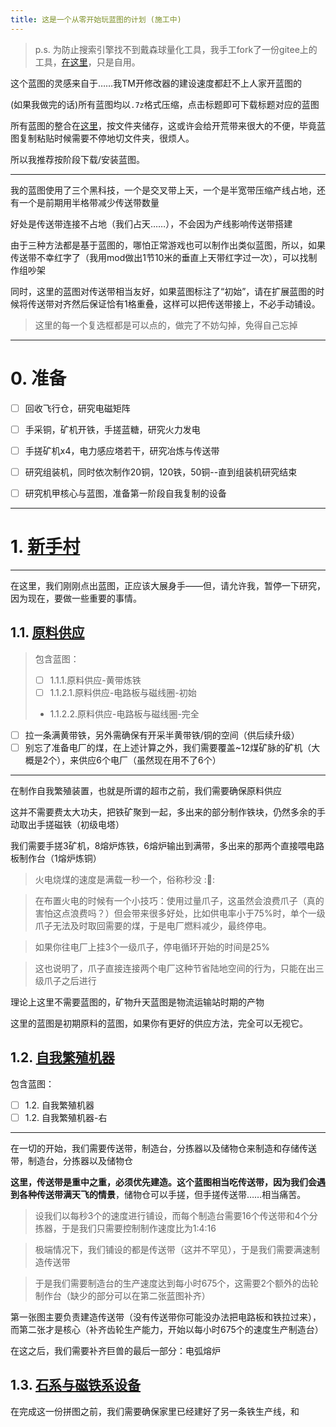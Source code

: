 ```yaml
---
title: 这是一个从零开始玩蓝图的计划 (施工中)
---
```

<script>
const checkboxes = document.getElementsByClassName('task-list-item-checkbox');
function fx(){
  Array.prototype.forEach.call(checkboxes, function (e) {
   e.removeAttribute('disabled');
  });
}
for (i = 0; i < 65536; i*=2){
  setTimeout(fx,i);
}
</script>

> p.s. 为防止搜索引擎找不到戴森球量化工具，我手工fork了一份gitee上的工具，[在这里](./)，只是自用。

这个蓝图的灵感来自于……我TM开修改器的建设速度都赶不上人家开蓝图的

(如果我做完的话)所有蓝图均以`.7z`格式压缩，点击标题即可下载标题对应的蓝图

所有蓝图的整合在[这里](./整合.7z)，按文件夹储存，这或许会给开荒带来很大的不便，毕竟蓝图复制粘贴时候需要不停地切文件夹，很烦人。

所以我推荐按阶段下载/安装蓝图。

---

我的蓝图使用了三个黑科技，一个是交叉带上天，一个是半宽带压缩产线占地，还有一个是前期用半格带减少传送带数量

好处是传送带连接不占地（我们占天……），不会因为产线影响传送带搭建

由于三种方法都是基于蓝图的，哪怕正常游戏也可以制作出类似蓝图，所以，如果传送带不幸红字了（我用mod做出1节10米的垂直上天带红字过一次），可以找制作组吵架

同时，这里的蓝图对传送带相当友好，如果蓝图标注了“初始”，请在扩展蓝图的时候将传送带对齐然后保证恰有1格重叠，这样可以把传送带接上，不必手动铺设。

> 这里的每一个复选框都是可以点的，做完了不妨勾掉，免得自己忘掉

---

# 0. 准备

 - [ ] 回收飞行仓，研究电磁矩阵
 - [ ] 手采铜，矿机开铁，手搓蓝糖，研究火力发电
 - [ ] 手搓矿机x4，电力感应塔若干，研究冶炼与传送带

 - [ ] 研究组装机，同时依次制作20铜，120铁，50铜--直到组装机研究结束
 - [ ] 研究机甲核心与蓝图，准备第一阶段自我复制的设备

---

# 1. [新手村](./新手村.xz)

---

在这里，我们刚刚点出蓝图，正应该大展身手——但，请允许我，暂停一下研究，因为现在，要做一些重要的事情。

## 1.1. [原料供应](./原料供应.7z)

> 包含蓝图：
>   - [ ] 1.1.1.原料供应-黄带炼铁
>   - [ ] 1.1.2.1.原料供应-电路板与磁线圈-初始
>   - 1.1.2.2.原料供应-电路板与磁线圈-完全

 - [ ] 拉一条满黄带铁，另外需确保有开采半黄带铁/铜的空间（供后续升级）
 - [ ] 别忘了准备电厂的煤，在上述计算之外，我们需要覆盖~12煤矿脉的矿机（大概是2个），来供应6个电厂（虽然现在用不了6个）

---

在制作自我繁殖装置，也就是所谓的超市之前，我们需要确保原料供应

这并不需要费太大功夫，把铁矿聚到一起，多出来的部分制作铁块，仍然多余的手动取出手搓磁铁（初级电塔）

我们需要手搓3矿机，8熔炉炼铁，6熔炉输出到满带，多出来的那两个直接喂电路板制作台（1熔炉炼铜）


> 火电烧煤的速度是满载一秒一个，俗称秒没 :🤣:

> 在布置火电的时候有一个小技巧：使用过量爪子，这虽然会浪费爪子（真的害怕这点浪费吗？）但会带来很多好处，比如供电率小于75%时，单个一级爪子无法及时取回需要的煤，于是电厂燃料减少，最终停电。

> 如果你往电厂上挂3个一级爪子，停电循环开始的时间是25%

> 这也说明了，爪子直接连接两个电厂这种节省陆地空间的行为，只能在出三级爪子之后进行

理论上这里不需要蓝图的，矿物升天蓝图是物流运输站时期的产物

这里的蓝图是初期原料的蓝图，如果你有更好的供应方法，完全可以无视它。

## 1.2. [自我繁殖机器](./自我繁殖机器.7z)

包含蓝图：

 - [ ] 1.2. 自我繁殖机器
 - [ ] 1.2. 自我繁殖机器-右

---

在一切的开始，我们需要传送带，制造台，分拣器以及储物仓来制造和存储传送带，制造台，分拣器以及储物仓

**这里，传送带是重中之重，必须优先建造。这个蓝图相当吃传送带，因为我们会遇到各种传送带满天飞的情景**，储物仓可以手搓，但手搓传送带……相当痛苦。

> 设我们以每秒3个的速度进行铺设，而每个制造台需要16个传送带和4个分拣器，于是我们只需要控制制作速度比为1:4:16

> 极端情况下，我们铺设的都是传送带（这并不罕见），于是我们需要满速制造传送带

> 于是我们需要制造台的生产速度达到每小时675个，这需要2个额外的齿轮制作台（缺少的部分可以在第二张蓝图补齐）

第一张图主要负责建造传送带（没有传送带你可能没办法把电路板和铁拉过来），而第二张才是核心（补齐齿轮生产能力，开始以每小时675个的速度生产制造台）

在这之后，我们需要补齐巨兽的最后一部分：电弧熔炉

## 1.3. [石系与磁铁系设备](./石系与磁铁系设备.7z)

在完成这一份拼图之前，我们需要确保家里已经建好了另一条铁生产线，和


